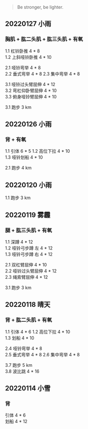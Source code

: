 > Be stronger, be lighter.

## 20220127 小雨

### 胸肌 + 肱二头肌 + 肱三头肌 + 有氧  
1.1 杠铃卧推 4 * 8    
1.2 上斜哑铃卧推 4 * 10 

2.1 哑铃弯举 4 * 8  
2.2 垂式弯举 4 * 8 
2.3 集中弯举 4 * 8

3.1 哑铃过头臂屈伸 4 * 12  
3.2 弯杠仰卧臂屈伸 4 * 10  
3.3 俯身哑铃臂屈伸 4 * 10  

3.1 跑步 3 km


## 20220126 小雨

### 背 + 有氧 
1.1 引体 6 * 5 
1.2 高位下拉 4 * 10  
1.3 哑铃划船 4 * 10  

2.1 跑步 4 km


## 20220120 小雨
1.1 跑步 3 km  


## 20220119 雾霾

### 腿 + 肱三头肌 + 有氧  
1.1 深蹲 4 * 12  
1.2 哑铃弓步蹲 左 4 * 12  
1.3 哑铃弓步蹲 右 4 * 12  

2.1 双杠臂屈伸 4 * 10  
2.2 哑铃过头臂屈伸 4 * 12  
2.3 绳索臂屈伸 4 * 12 

3.1 跑步 3 km


## 20220118 晴天

### 背 + 肱二头肌 + 有氧 
1.1 引体 4 * 6 
1.2 高位下拉 4 * 10  
1.3 划船 4 * 10  

2.4 哑铃弯举 4 * 8  
2.5 垂式弯举 4 * 8 
2.6 集中弯举 4 * 8

3.7 跑步 5 km  
3.8 波比跳 4 * 16


## 20220114 小雪

### 背
引体 4 * 6   
划船 4 * 12  
